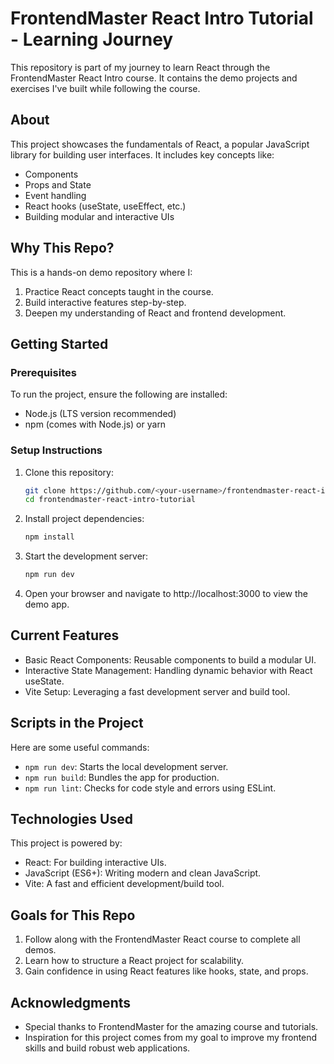# FrontendMaster React Intro Tutorial - Learning Journey

This repository is part of my journey to learn React through the FrontendMaster React Intro course. It contains the demo projects and exercises I've built while following the course.

## About

This project showcases the fundamentals of React, a popular JavaScript library for building user interfaces. It includes key concepts like:

- Components
- Props and State
- Event handling
- React hooks (useState, useEffect, etc.)
- Building modular and interactive UIs

## Why This Repo?

This is a hands-on demo repository where I:

1. Practice React concepts taught in the course.
2. Build interactive features step-by-step.
3. Deepen my understanding of React and frontend development.

## Getting Started

### Prerequisites

To run the project, ensure the following are installed:

- Node.js (LTS version recommended)
- npm (comes with Node.js) or yarn

### Setup Instructions

1. Clone this repository:
   ```bash
   git clone https://github.com/<your-username>/frontendmaster-react-intro-tutorial.git
   cd frontendmaster-react-intro-tutorial
   ```

2. Install project dependencies:
   ```bash
   npm install
   ```

3. Start the development server:
   ```bash
   npm run dev
   ```

4. Open your browser and navigate to http://localhost:3000 to view the demo app.

## Current Features

- Basic React Components: Reusable components to build a modular UI.
- Interactive State Management: Handling dynamic behavior with React useState.
- Vite Setup: Leveraging a fast development server and build tool.

## Scripts in the Project

Here are some useful commands:

- `npm run dev`: Starts the local development server.
- `npm run build`: Bundles the app for production.
- `npm run lint`: Checks for code style and errors using ESLint.

## Technologies Used

This project is powered by:

- React: For building interactive UIs.
- JavaScript (ES6+): Writing modern and clean JavaScript.
- Vite: A fast and efficient development/build tool.

## Goals for This Repo

1. Follow along with the FrontendMaster React course to complete all demos.
2. Learn how to structure a React project for scalability.
3. Gain confidence in using React features like hooks, state, and props.

## Acknowledgments

- Special thanks to FrontendMaster for the amazing course and tutorials.
- Inspiration for this project comes from my goal to improve my frontend skills and build robust web applications.
